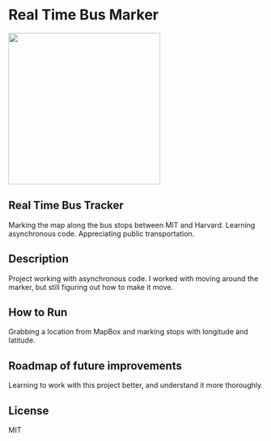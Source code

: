 # Real Time Bus Marker

<img src="https://images.unsplash.com/photo-1506106496075-402bf5161d2d?ixid=MnwxMjA3fDB8MHxwaG90by1wYWdlfHx8fGVufDB8fHx8&ixlib=rb-1.2.1&auto=format&fit=crop&w=1502&q=80" width="300">

## Real Time Bus Tracker
Marking the map along the bus stops between MIT and Harvard. Learning asynchronous code. Appreciating public transportation.

## Description
Project working with asynchronous code. I worked with moving around the marker, but still figuring out how to make it move.

## How to Run
Grabbing a location from MapBox and marking stops with longitude and latitude.

## Roadmap of future improvements
Learning to work with this project better, and understand it more thoroughly.

## License
MIT
 
